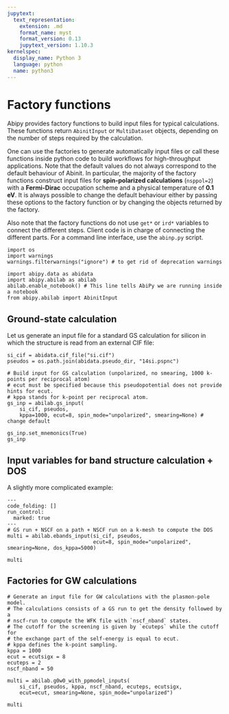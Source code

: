 ```yaml
---
jupytext:
  text_representation:
    extension: .md
    format_name: myst
    format_version: 0.13
    jupytext_version: 1.10.3
kernelspec:
  display_name: Python 3
  language: python
  name: python3
---
```


# Factory functions

Abipy provides factory functions to build input files for typical calculations.
These functions return `AbinitInput` or `MultiDataset` objects, depending
on the number of steps required by the calculation.

One can use the factories to generate automatically input files or
call these functions inside python code to build workflows for high-throughput applications.
Note that the default values do not always correspond to the default behaviour of Abinit.
In particular, the majority of the factory functions construct input files
for **spin-polarized calculations** (`nsppol=2`) with a **Fermi-Dirac** occupation scheme and
a physical temperature of **0.1 eV**.
It is always possible to change the default behaviour either
by passing these options to the factory function or by changing the objects returned by the factory.

Also note that the factory functions do not use `get*` or `ird*` variables to connect the different
steps. Client code is in charge of connecting the different parts.
For a command line interface, use the `abinp.py` script.

```{code-cell}
import os
import warnings
warnings.filterwarnings("ignore") # to get rid of deprecation warnings

import abipy.data as abidata
import abipy.abilab as abilab
abilab.enable_notebook() # This line tells AbiPy we are running inside a notebook
from abipy.abilab import AbinitInput
```

## Ground-state calculation

Let us generate an input file for a standard GS calculation for silicon in which
the structure is read from an external CIF file:

```{code-cell}
si_cif = abidata.cif_file("si.cif")
pseudos = os.path.join(abidata.pseudo_dir, "14si.pspnc")

# Build input for GS calculation (unpolarized, no smearing, 1000 k-points per reciprocal atom)
# ecut must be specified because this pseudopotential does not provide hints for ecut.
# kppa stands for k-point per reciprocal atom.
gs_inp = abilab.gs_input(
    si_cif, pseudos,
    kppa=1000, ecut=8, spin_mode="unpolarized", smearing=None) # change default

gs_inp.set_mnemonics(True)
gs_inp
```

## Input variables for band structure calculation + DOS

A slightly more complicated example:

```{code-cell}
---
code_folding: []
run_control:
  marked: true
---
# GS run + NSCF on a path + NSCF run on a k-mesh to compute the DOS
multi = abilab.ebands_input(si_cif, pseudos,
                            ecut=8, spin_mode="unpolarized", smearing=None, dos_kppa=5000)

multi
```

## Factories for GW calculations

```{code-cell}
# Generate an input file for GW calculations with the plasmon-pole model.
# The calculations consists of a GS run to get the density followed by a
# nscf-run to compute the WFK file with `nscf_nband` states.
# The cutoff for the screening is given by `ecuteps` while the cutoff for
# the exchange part of the self-energy is equal to ecut.
# kppa defines the k-point sampling.
kppa = 1000
ecut = ecutsigx = 8
ecuteps = 2
nscf_nband = 50

multi = abilab.g0w0_with_ppmodel_inputs(
    si_cif, pseudos, kppa, nscf_nband, ecuteps, ecutsigx,
    ecut=ecut, smearing=None, spin_mode="unpolarized")

multi
```
